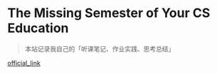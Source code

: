 
# The Missing Semester of Your CS Education

> 本站记录我自己的「听课笔记、作业实践、思考总结」

[official_link](https://missing.csail.mit.edu/)
